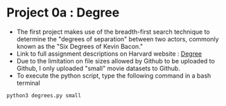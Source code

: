 # Project 0a : Degree <br/>
- The first project makes use of the breadth-first search technique to determine the "degrees of separation" between two actors, commonly known as the "Six Degrees of Kevin Bacon." <br/>
- Link to full assignment descriptions on Harvard website : [Degree ](https://cs50.harvard.edu/ai/2020/projects/0/degrees/ "Degree ") <br/>
- Due to the limitation on file sizes allowed by Github to be uploaded to Github, I only uploaded "small" movie datasets to Github. <br/>
- To execute the python script, type the following command in a bash terminal <br/>

```bash
python3 degrees.py small
```

